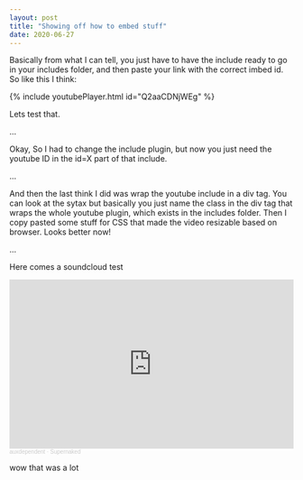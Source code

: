 ```yaml
---
layout: post
title: "Showing off how to embed stuff"
date: 2020-06-27
---
```


Basically from what I can tell, you just have to have the include ready to go in your includes folder, and then paste your link with the correct imbed id. So like this I think:

{% include youtubePlayer.html id="Q2aaCDNjWEg" %}

Lets test that.

...

Okay, So I had to change the include plugin, but now you just need the youtube ID in the id=X part of that include. 

...

And then the last think I did was wrap the youtube include in a div tag. You can look at the sytax but basically you just name the class in the div tag that wraps the whole youtube plugin, which exists in the includes folder. Then I copy pasted some stuff for CSS that made the video resizable based on browser. Looks better now!

...

Here comes a soundcloud test

<iframe width="100%" height="300" scrolling="no" frameborder="no" allow="autoplay" src="https://w.soundcloud.com/player/?url=https%3A//api.soundcloud.com/tracks/770639065&color=%23ff5500&auto_play=false&hide_related=false&show_comments=true&show_user=true&show_reposts=false&show_teaser=true&visual=true"></iframe><div style="font-size: 10px; color: #cccccc;line-break: anywhere;word-break: normal;overflow: hidden;white-space: nowrap;text-overflow: ellipsis; font-family: Interstate,Lucida Grande,Lucida Sans Unicode,Lucida Sans,Garuda,Verdana,Tahoma,sans-serif;font-weight: 100;"><a href="https://soundcloud.com/user-270585867" title="auxdependent" target="_blank" style="color: #cccccc; text-decoration: none;">auxdependent</a> · <a href="https://soundcloud.com/user-270585867/supernaked" title="Supernaked" target="_blank" style="color: #cccccc; text-decoration: none;">Supernaked</a></div>

wow that was a lot